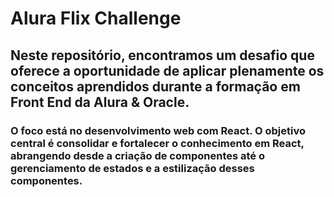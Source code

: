 # Alura Flix Challenge

## Neste repositório, encontramos um desafio que oferece a oportunidade de aplicar plenamente os conceitos aprendidos durante a formação em Front End da Alura & Oracle. 


### O foco está no desenvolvimento web com React. O objetivo central é consolidar e fortalecer o conhecimento em React, abrangendo desde a criação de componentes até o gerenciamento de estados e a estilização desses componentes.
